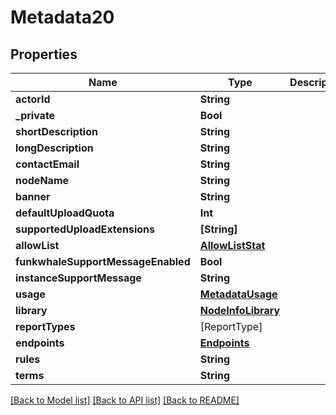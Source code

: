 # Metadata20

## Properties
Name | Type | Description | Notes
------------ | ------------- | ------------- | -------------
**actorId** | **String** |  | 
**_private** | **Bool** |  | [readonly] 
**shortDescription** | **String** |  | [readonly] 
**longDescription** | **String** |  | [readonly] 
**contactEmail** | **String** |  | [readonly] 
**nodeName** | **String** |  | [readonly] 
**banner** | **String** |  | [readonly] 
**defaultUploadQuota** | **Int** |  | [readonly] 
**supportedUploadExtensions** | **[String]** |  | 
**allowList** | [**AllowListStat**](AllowListStat.md) |  | [readonly] 
**funkwhaleSupportMessageEnabled** | **Bool** |  | [readonly] 
**instanceSupportMessage** | **String** |  | [readonly] 
**usage** | [**MetadataUsage**](MetadataUsage.md) |  | [optional] 
**library** | [**NodeInfoLibrary**](NodeInfoLibrary.md) |  | [readonly] 
**reportTypes** | [ReportType] |  | 
**endpoints** | [**Endpoints**](Endpoints.md) |  | 
**rules** | **String** |  | [readonly] 
**terms** | **String** |  | [readonly] 

[[Back to Model list]](../README.md#documentation-for-models) [[Back to API list]](../README.md#documentation-for-api-endpoints) [[Back to README]](../README.md)


